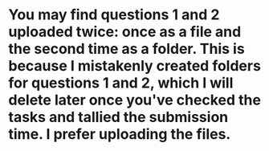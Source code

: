 # You may find questions 1 and 2 uploaded twice: once as a file and the second time as a folder. This is because I mistakenly created folders for questions 1 and 2, which I will delete later once you've checked the tasks and tallied the submission time. I prefer uploading the files.




